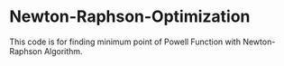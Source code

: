 # Newton-Raphson-Optimization

This code is for finding minimum point of Powell Function with Newton-Raphson Algorithm. 
